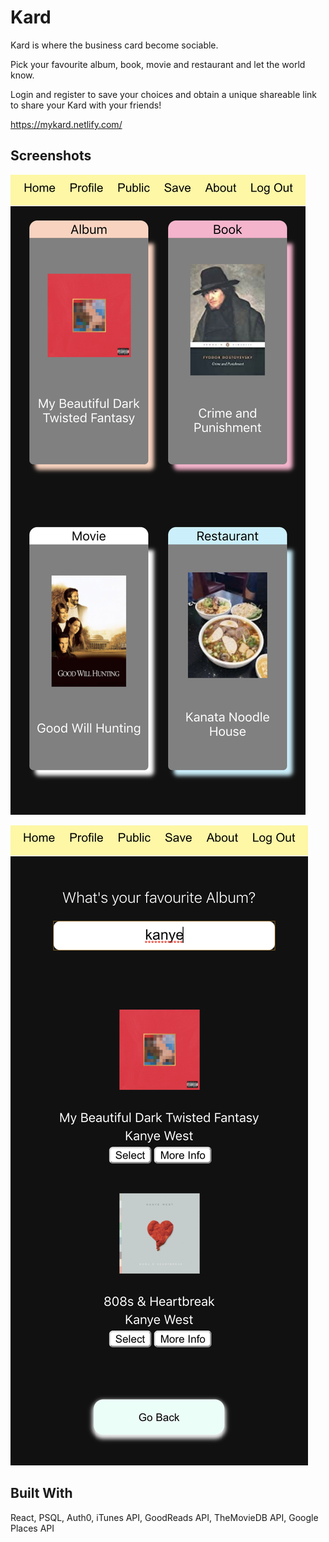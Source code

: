 # Kard

Kard is where the business card become sociable.

Pick your favourite album, book, movie and restaurant and let the
world know.

Login and register to save your choices and obtain a unique shareable link to share your Kard with your friends!

https://mykard.netlify.com/

## Screenshots

!["Completed Kard"](https://github.com/TylerZhang00/Kard/blob/master/src/assets/images/KardMain2.png?raw=true)

!["Select Favourite Album"](https://github.com/TylerZhang00/Kard/blob/master/src/assets/images/KardSearch2.png?raw=true)

## Built With

React, PSQL, Auth0, iTunes API, GoodReads API, TheMovieDB API, Google Places API
